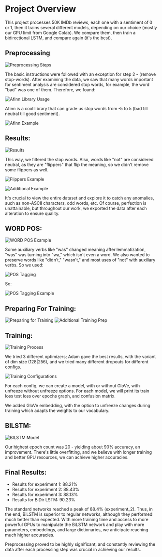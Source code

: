 # Project Overview

This project processes 50K IMDb reviews, each one with a sentiment of 0 or 1, then it trains several different models, depending on our choice (mostly our GPU limit from Google Colab). We compare them, then train a bidirectional LSTM, and compare again (it's the best).

## Preprocessing  

![Preprocessing Steps](https://github.com/YanivGabay/NLP_EX2/assets/154590609/e86b6aa4-7f77-4100-ac8d-c7d4cd596d5b)

The basic instructions were followed with an exception for step 2 - (remove stop-words). After examining the data, we saw that many words important for sentiment analysis are considered stop words, for example, the word "bad" was one of them. Therefore, we found:

![Afinn Library Usage](https://github.com/YanivGabay/NLP_EX2/assets/154590609/166ce8cb-8f57-4d98-9d03-6a7bcced2f2e)

Afinn is a cool library that can grade us stop words from -5 to 5 (bad till neutral till good sentiment).

![Afinn Example](https://github.com/YanivGabay/NLP_EX2/assets/154590609/d96821af-3306-48e1-a247-7ca953d7f26e)

## Results:

![Results](https://github.com/YanivGabay/NLP_EX2/assets/154590609/dd038d2e-6116-43ad-9fba-dd34219c29a2)

This way, we filtered the stop words. Also, words like "not" are considered neutral, as they are "flippers" that flip the meaning, so we didn't remove some flippers as well.

![Flippers Example](https://github.com/YanivGabay/NLP_EX2/assets/154590609/4e0947f1-a33d-4113-a14b-91e22ff3486c)

![Additional Example](https://github.com/YanivGabay/NLP_EX2/assets/154590609/f93a7d3b-8ab3-409f-9d73-4075f7ac5de2)

It's crucial to view the entire dataset and explore it to catch any anomalies, such as non-ASCII characters, odd words, etc. Of course, perfection is unattainable, but throughout our work, we exported the data after each alteration to ensure quality.

## WORD POS:

![WORD POS Example](https://github.com/YanivGabay/NLP_EX2/assets/154590609/53c8b1e0-8111-4a36-b0ac-1453e98c965e)

Some auxiliary verbs like "was" changed meaning after lemmatization, "was" was turning into "wa," which isn't even a word. We also wanted to preserve words like "didn't," "wasn't," and most uses of "not" with auxiliary verbs. So we used:

![POS Tagging](https://github.com/YanivGabay/NLP_EX2/assets/154590609/8f7009cf-23d8-46be-b657-d357f5ad2e58)

So:

![POS Tagging Example](https://github.com/YanivGabay/NLP_EX2/assets/154590609/6566b828-c14b-43b4-a04e-2282400b6e4a)

## Preparing For Training:

![Preparing for Training](https://github.com/YanivGabay/NLP_EX2/assets/154590609/e327f946-017e-4da8-b5a5-205847f9a71c)
![Additional Training Prep](https://github.com/YanivGabay/NLP_EX2/assets/154590609/91c1655c-0b1e-4aff-b0a6-12277280936d)

## Training:

![Training Process](https://github.com/YanivGabay/NLP_EX2/assets/154590609/17cc33ca-a803-42ca-b62d-1769402aa9b2)

We tried 3 different optimizers; Adam gave the best results, with the variant of dim size (128|256), and we tried many different dropouts for different configs.

![Training Configurations](https://github.com/YanivGabay/NLP_EX2/assets/154590609/d0763e2e-0e6f-4995-bdb5-5f738ee205aa)

For each config, we can create a model, with or without GloVe, with unfreeze without unfreeze options. For each model, we will print its train loss test loss over epochs graph, and confusion matrix.

We added GloVe embedding, with the option to unfreeze changes during training which adapts the weights to our vocabulary.

## BILSTM:

![BILSTM Model](https://github.com/YanivGabay/NLP_EX2/assets/154590609/2011f739-9c67-4399-8e70-2123298936a1)

Our highest epoch count was 20 - yielding about 90% accuracy, an improvement. There's little overfitting, and we believe with longer training and better GPU resources, we can achieve higher accuracies.

## Final Results:

- Results for experiment 1: 88.21%
- Results for experiment 2: 88.43%
- Results for experiment 3: 88.13%
- Results for BiDir LSTM: 90.23%

The standard networks reached a peak of 88.4% (experiment_2). Thus, in the end, BiLSTM is superior to regular networks, although they performed much better than expected. With more training time and access to more powerful GPUs to manipulate the BiLSTM network and play with more parameters, embeddings, and large dictionaries, we anticipate reaching much higher accuracies.

Preprocessing proved to be highly significant, and constantly reviewing the data after each processing step was crucial in achieving our results.
